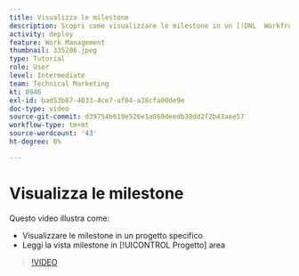 ```yaml
---
title: Visualizza le milestone
description: Scopri come visualizzare le milestone in un [!DNL  Workfront] e utilizza la vista milestone nel [!UICONTROL Progetto] area.
activity: deploy
feature: Work Management
thumbnail: 335206.jpeg
type: Tutorial
role: User
level: Intermediate
team: Technical Marketing
kt: 8946
exl-id: bad53b87-4033-4ce7-af04-a38cfa00de9e
doc-type: video
source-git-commit: d39754b619e526e1a869deedb38dd2f2b43aee57
workflow-type: tm+mt
source-wordcount: '43'
ht-degree: 0%

---
```


# Visualizza le milestone

Questo video illustra come:

* Visualizzare le milestone in un progetto specifico
* Leggi la vista milestone in [!UICONTROL Progetto] area

>[!VIDEO](https://video.tv.adobe.com/v/335206/?quality=12)
